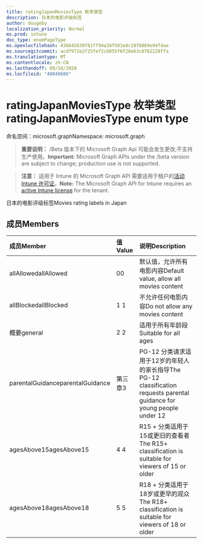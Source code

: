 ```yaml
---
title: ratingJapanMoviesType 枚举类型
description: 日本的电影评级标签
author: dougeby
localization_priority: Normal
ms.prod: intune
doc_type: enumPageType
ms.openlocfilehash: 436645630f81ff94a34f583a9c10f8869e94f4ae
ms.sourcegitcommit: acdf972e2f25fef2c6855f6f28a63c0762228ffa
ms.translationtype: MT
ms.contentlocale: zh-CN
ms.lasthandoff: 09/18/2020
ms.locfileid: "48049686"
---
```

# <a name="ratingjapanmoviestype-enum-type"></a><span data-ttu-id="30053-103">ratingJapanMoviesType 枚举类型</span><span class="sxs-lookup"><span data-stu-id="30053-103">ratingJapanMoviesType enum type</span></span>

<span data-ttu-id="30053-104">命名空间：microsoft.graph</span><span class="sxs-lookup"><span data-stu-id="30053-104">Namespace: microsoft.graph</span></span>

> <span data-ttu-id="30053-105">**重要说明：** /Beta 版本下的 Microsoft Graph Api 可能会发生更改;不支持生产使用。</span><span class="sxs-lookup"><span data-stu-id="30053-105">**Important:** Microsoft Graph APIs under the /beta version are subject to change; production use is not supported.</span></span>

> <span data-ttu-id="30053-106">**注意：** 适用于 Intune 的 Microsoft Graph API 需要适用于租户的[活动 Intune 许可证](https://go.microsoft.com/fwlink/?linkid=839381)。</span><span class="sxs-lookup"><span data-stu-id="30053-106">**Note:** The Microsoft Graph API for Intune requires an [active Intune license](https://go.microsoft.com/fwlink/?linkid=839381) for the tenant.</span></span>

<span data-ttu-id="30053-107">日本的电影评级标签</span><span class="sxs-lookup"><span data-stu-id="30053-107">Movies rating labels in Japan</span></span>

## <a name="members"></a><span data-ttu-id="30053-108">成员</span><span class="sxs-lookup"><span data-stu-id="30053-108">Members</span></span>
|<span data-ttu-id="30053-109">成员</span><span class="sxs-lookup"><span data-stu-id="30053-109">Member</span></span>|<span data-ttu-id="30053-110">值</span><span class="sxs-lookup"><span data-stu-id="30053-110">Value</span></span>|<span data-ttu-id="30053-111">说明</span><span class="sxs-lookup"><span data-stu-id="30053-111">Description</span></span>|
|:---|:---|:---|
|<span data-ttu-id="30053-112">allAllowed</span><span class="sxs-lookup"><span data-stu-id="30053-112">allAllowed</span></span>|<span data-ttu-id="30053-113">0</span><span class="sxs-lookup"><span data-stu-id="30053-113">0</span></span>|<span data-ttu-id="30053-114">默认值，允许所有电影内容</span><span class="sxs-lookup"><span data-stu-id="30053-114">Default value, allow all movies content</span></span>|
|<span data-ttu-id="30053-115">allBlocked</span><span class="sxs-lookup"><span data-stu-id="30053-115">allBlocked</span></span>|<span data-ttu-id="30053-116">1 </span><span class="sxs-lookup"><span data-stu-id="30053-116">1</span></span>|<span data-ttu-id="30053-117">不允许任何电影内容</span><span class="sxs-lookup"><span data-stu-id="30053-117">Do not allow any movies content</span></span>|
|<span data-ttu-id="30053-118">概要</span><span class="sxs-lookup"><span data-stu-id="30053-118">general</span></span>|<span data-ttu-id="30053-119">2 </span><span class="sxs-lookup"><span data-stu-id="30053-119">2</span></span>|<span data-ttu-id="30053-120">适用于所有年龄段</span><span class="sxs-lookup"><span data-stu-id="30053-120">Suitable for all ages</span></span>|
|<span data-ttu-id="30053-121">parentalGuidance</span><span class="sxs-lookup"><span data-stu-id="30053-121">parentalGuidance</span></span>|<span data-ttu-id="30053-122">第三章</span><span class="sxs-lookup"><span data-stu-id="30053-122">3</span></span>|<span data-ttu-id="30053-123">PG-12 分类请求适用于12岁的年轻人的家长指导</span><span class="sxs-lookup"><span data-stu-id="30053-123">The PG-12 classification requests parental guidance for young people under 12</span></span>|
|<span data-ttu-id="30053-124">agesAbove15</span><span class="sxs-lookup"><span data-stu-id="30053-124">agesAbove15</span></span>|<span data-ttu-id="30053-125">4 </span><span class="sxs-lookup"><span data-stu-id="30053-125">4</span></span>|<span data-ttu-id="30053-126">R15 + 分类适用于15或更旧的查看者</span><span class="sxs-lookup"><span data-stu-id="30053-126">The R15+ classification is suitable for viewers of 15 or older</span></span>|
|<span data-ttu-id="30053-127">agesAbove18</span><span class="sxs-lookup"><span data-stu-id="30053-127">agesAbove18</span></span>|<span data-ttu-id="30053-128">5 </span><span class="sxs-lookup"><span data-stu-id="30053-128">5</span></span>|<span data-ttu-id="30053-129">R18 + 分类适用于18岁或更早的观众</span><span class="sxs-lookup"><span data-stu-id="30053-129">The R18+ classification is suitable for viewers of 18 or older</span></span>|






